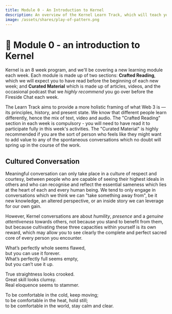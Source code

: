 ```yaml
---
title: Module 0 - An Introduction to Kernel
description: An overview of the Kernel Learn Track, which will teach you to think about and build a better web.
image: /assets/shares/play-of-pattern.png
---
```


# 🌠 Module 0 - an introduction to Kernel

Kernel is an 8 week program, and we'll be covering a new learning module each week. Each module is made up of two sections: **Crafted Reading**, which we will expect you to have read before the beginning of each new week; and **Curated Material** which is made up of articles, videos, and the occasional podcast that we _highly recommend_ you go over before the Fireside Chat each week.

The Learn Track aims to provide a more holistic framing of what Web 3 is — its principles, history, and present state. We know that different people learn differently, hence the mix of text, video and audio. The "Crafted Reading" section in each week is compulsory - you will need to have read it to participate fully in this week's activities. The "Curated Material" is highly recommended if you are the sort of person who feels like they might want to add value to any of the spontaneous conversations which no doubt will spring up in the course of the work.

## Cultured Conversation

Meaningful conversation can only take place in a culture of respect and courtesy, between people who are capable of seeing their highest ideals in others and who can recognise and reflect the essential sameness which lies at the heart of each and every human being. We tend to only engage in conversations which we think we can "take something away from", be it new knowledge, an altered perspective, or an inside story we can leverage for our own gain.  

However, Kernel conversations are about *humility*, *presence* and a *genuine attentiveness* towards others, not because you stand to benefit from them, but because cultivating these three capacities within yourself is its own reward, which may allow you to see clearly the complete and perfect sacred core of every person you encounter.

What’s perfectly whole seems flawed,  
but you can use it forever.  
What’s perfectly full seems empty,  
but you can’t use it up.  
  
True straightness looks crooked.  
Great skill looks clumsy.  
Real eloquence seems to stammer.  
  
To be comfortable in the cold, keep moving;  
to be comfortable in the heat, hold still;  
to be comfortable in the world, stay calm and clear.  